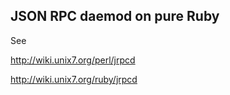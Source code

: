 ## JSON RPC daemod on pure Ruby


See 

http://wiki.unix7.org/perl/jrpcd

http://wiki.unix7.org/ruby/jrpcd





